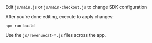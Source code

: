 Edit `js/main.js` or `js/main-checkout.js` to change SDK configuration

After you're done editing, execute to apply changes:
```
npm run build
```

Use the `js/revenuecat-*.js` files across the app.
